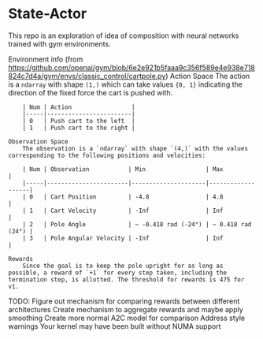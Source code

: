 # State-Actor
This repo is an exploration of idea of composition with neural networks trained with gym environments.

Environment info (from https://github.com/openai/gym/blob/6e2e921b5faaa9c356f589e4e938e718824c7d4a/gym/envs/classic_control/cartpole.py)
    Action Space
        The action is a `ndarray` with shape `(1,)` which can take values `{0, 1}` indicating the direction
        of the fixed force the cart is pushed with.

        | Num | Action                 |
        |-----|------------------------|
        | 0   | Push cart to the left  |
        | 1   | Push cart to the right |
    
    Observation Space
        The observation is a `ndarray` with shape `(4,)` with the values corresponding to the following positions and velocities:

        | Num | Observation           | Min                 | Max               |
        |-----|-----------------------|---------------------|-------------------|
        | 0   | Cart Position         | -4.8                | 4.8               |
        | 1   | Cart Velocity         | -Inf                | Inf               |
        | 2   | Pole Angle            | ~ -0.418 rad (-24°) | ~ 0.418 rad (24°) |
        | 3   | Pole Angular Velocity | -Inf                | Inf               |

    Rewards
        Since the goal is to keep the pole upright for as long as possible, a reward of `+1` for every step taken, including the termination step, is allotted. The threshold for rewards is 475 for v1.

TODO:
    Figure out mechanism for comparing rewards between different architectures
    Create mechanism to aggregate rewards and maybe apply smoothing
    Create more normal A2C model for comparison
    Address style warnings
    Your kernel may have been built without NUMA support
    